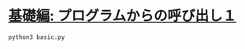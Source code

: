 # [基礎編: プログラムからの呼び出し１](https://catalog.us-east-1.prod.workshops.aws/workshops/7271111a-22bd-40e7-971a-817b0c083c67/ja-JP/basic/python1)

```sh
python3 basic.py
```

